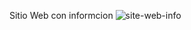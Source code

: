 Sitio Web con informcion
![site-web-info](https://user-images.githubusercontent.com/66856814/90446645-20602e80-e0b8-11ea-96fb-f4d3459a10c2.jpg)
